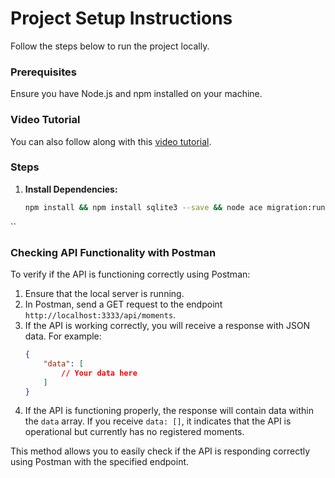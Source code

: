 # Project Setup Instructions

Follow the steps below to run the project locally.

### Prerequisites
Ensure you have Node.js and npm installed on your machine. 

### Video Tutorial
You can also follow along with this [video tutorial](https://www.youtube.com/watch?v=xTCBaGeYTck&list=PLnDvRpP8Bnex2GQEN0768_AxZg_RaIGmw&index=22).


### Steps

1. **Install Dependencies:**
   ```bash
   npm install && npm install sqlite3 --save && node ace migration:run && node ace serve
``

### Checking API Functionality with Postman

To verify if the API is functioning correctly using Postman:

1. Ensure that the local server is running.
2. In Postman, send a GET request to the endpoint `http://localhost:3333/api/moments`.
3. If the API is working correctly, you will receive a response with JSON data. For example:
   ```json
   {
       "data": [
           // Your data here
       ]
   }
4. If the API is functioning properly, the response will contain data within the `data` array. If you receive `data: []`, it indicates that the API is operational but currently has no registered moments.

This method allows you to easily check if the API is responding correctly using Postman with the specified endpoint.
